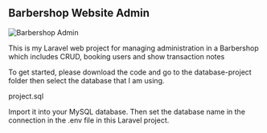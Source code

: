 
## Barbershop Website Admin

![Barbershop Admin](https://github.com/fiqihr/barbershop-app/assets/75562356/db9a02f0-40fc-4f5e-836b-7d4be9f5d77b)

This is my Laravel web project for managing administration in a Barbershop which includes CRUD, booking users and show transaction notes

To get started, please download the code and go to the database-project folder then select the database that I am using.

project.sql

Import it into your MySQL database.
Then set the database name in the connection in the .env file in this Laravel project.

